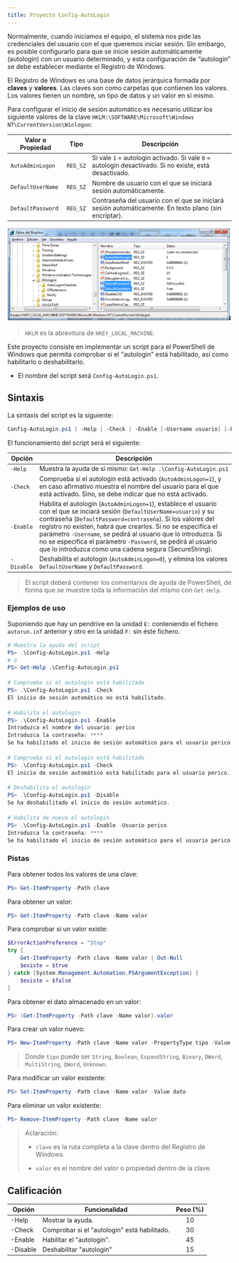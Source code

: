 ```yaml
---
title: Proyecto Config-AutoLogin
---
```


Normalmente, cuando iniciamos el equipo, el sistema nos pide las credenciales del usuario con el que queremos iniciar sesión. Sin embargo, es posible configurarlo para que se inicie sesión automáticamente (autologin) con un usuario determinado, y esta configuración de “autologin” se debe establecer mediante el Registro de Windows. 

El Registro de Windows es una base de datos jerárquica formada por **claves** y **valores**. Las claves son como carpetas que contienen los valores. Los valores tienen un nombre, un tipo de datos y un valor en sí mismo.

Para configurar el inicio de sesión automático es necesario utilizar los siguiente valores de la clave `HKLM:\SOFTWARE\Microsoft\Windows NT\CurrentVersion\Winlogon`:

| Valor o Propiedad | Tipo     | Descripción                                                  |
| ----------------- | -------- | ------------------------------------------------------------ |
| `AutoAdminLogon`  | `REG_SZ` | Si vale `1` = autologin activado.  Si vale `0` = autologin desactivado.  Si no existe, está desactivado. |
| `DefaultUserName` | `REG_SZ` | Nombre de usuario con el que se iniciará sesión automáticamente. |
| `DefaultPassword` | `REG_SZ` | Contraseña del usuario con el que se iniciará sesión automáticamente. En texto plano (sin encriptar). |

![Editor del Registro de Windows](imagenes/config-autologin-regedit.png)

> `HKLM` es la abrevitura de `HKEY_LOCAL_MACHINE`.

Este proyecto consiste en implementar un script para el PowerShell de Windows que permita comprobar si el "autologin" está habilitado, así como habilitarlo o deshabilitarlo.

* El nombre del script será `Config-AutoLogin.ps1`.

## Sintaxis

La sintaxis del script es la siguiente:

```powershell
Config-AutoLogin.ps1 [ -Help | -Check | -Enable [-Username usuario] [-Password contraseña] | -Disable ]
```

El funcionamiento del script será el siguiente:

| Opción     | Descripción                                                  |
| ---------- | ------------------------------------------------------------ |
| `-Help`    | Muestra la ayuda de sí mismo: `Get-Help .\Config-AutoLogin.ps1` |
| `-Check `  | Comprueba si el autologin está activado (`AutoAdminLogon=1`), y en caso afirmativo muestra el nombre del usuario para el que está activado. Sino, se debe indicar que no está activado. |
| `-Enable`  | Habilita el autologin (`AutoAdminLogon=1`), establece el usuario con el que se inciará sesión (`DefaultUserName=usuario`) y su contraseña (`DefaultPassword=contraseña`). Si los valores del registro no existen, habrá que crearlos. Si no se especifica el parámetro `-Username`, se pedirá al usuario que lo introduzca. Si no se especifica el parámetro `-Password`, se pedirá al usuario que lo introduzca como una cadena segura (SecureString). |
| `-Disable` | Deshabilita el autologin (`AutoAdminLogon=0`), y elimina los valores `DefaultUserName` y `DefaultPassword`. |

> El script deberá contener los comentarios de ayuda de PowerShell, de forma que se muestre toda la información del mismo con `Get-Help`.

### Ejemplos de uso

Suponiendo que hay un pendrive en la unidad `E:` conteniendo el fichero `autorun.inf` anterior y otro en la unidad `F:` sin éste fichero.

```powershell
# Muestra la ayuda del script
PS> .\Config-AutoLogin.ps1 -Help
# ó
PS> Get-Help .\Config-AutoLogin.ps1

# Comprueba si el autologin está habilitado
PS> .\Config-AutoLogin.ps1 -Check
El inicio de sesión automático no está habilitado.

# Habilita el autologin
PS> .\Config-AutoLogin.ps1 -Enable
Introduzca el nombre del usuario: perico
Introduzca la contraseña: ****
Se ha habilitado el inicio de sesión automático para el usuario perico.

# Comprueba si el autologin está habilitado
PS> .\Config-AutoLogin.ps1 -Check
El inicio de sesión automático está habilitado para el usuario perico.

# Deshabilita el autologin
PS> .\Config-AutoLogin.ps1 -Disable
Se ha deshabilitado el inicio de sesión automático.

# Habilita de nuevo el autologin
PS> .\Config-AutoLogin.ps1 -Enable -Usuario perico
Introduzca la contraseña: ****
Se ha habilitado el inicio de sesión automático para el usuario perico.
```

### Pistas

Para obtener todos los valores de una clave:

```powershell
PS> Get-ItemProperty -Path clave
```

Para obtener un valor:

```powershell
PS> Get-ItemProperty -Path clave -Name valor
```

Para comprobar si un valor existe:

```powershell
$ErrorActionPreference = "Stop"
try {
    Get-ItemProperty -Path clave -Name valor | Out-Null
	$existe = $true
} catch [System.Management.Automation.PSArgumentException] {
	$existe = $false
}
```

Para obtener el dato almacenado en un valor:

```powershell
PS> (Get-ItemProperty -Path clave -Name valor).valor
```

Para crear un valor nuevo:

```powershell
PS> New-ItemProperty -Path clave -Name valor -PropertyType tipo -Value dato | Out-Null
```

>  Donde `tipo` puede ser `String`, `Boolean`, `ExpandString`, `Binary`, `DWord`, `MultiString`, `QWord`, `Unknown`.

Para modificar un valor existente:

```powershell
PS> Set-ItemProperty -Path clave -Name valor -Value dato
```

Para eliminar un valor existente:

```powershell
PS> Remove-ItemProperty -Path clave -Name valor
```

> Aclaración:
>
> * `clave` es la ruta completa a la clave dentro del Registro de Windows.
>
>
> * `valor` es el nombre del valor o propiedad dentro de la clave.

## Calificación

| Opción   | Funcionalidad                                | Peso (%) |
| -------- | -------------------------------------------- | :------: |
| -Help    | Mostrar la ayuda.                            |    10    |
| -Check   | Comprobar si el "autologin" está habilitado. |    30    |
| -Enable  | Habilitar el "autologin".                    |    45    |
| -Disable | Deshabilitar "autologin"                     |    15    |